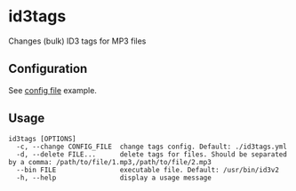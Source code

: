 # id3tags

Changes (bulk) ID3 tags for MP3 files


## Configuration

See [config file](id3tags.yml) example.


## Usage

```
id3tags [OPTIONS]
  -c, --change CONFIG_FILE  change tags config. Default: ./id3tags.yml
  -d, --delete FILE...      delete tags for files. Should be separated by a comma: /path/to/file/1.mp3,/path/to/file/2.mp3
  --bin FILE                executable file. Default: /usr/bin/id3v2
  -h, --help                display a usage message
```
